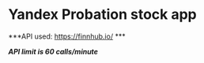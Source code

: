 # Yandex Probation stock app


***API used: https://finnhub.io/ ***

***API limit is 60 calls/minute***
